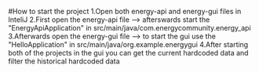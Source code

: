 #How to start the project
1.Open both energy-api and energy-gui files in InteliJ
2.First open the energy-api file --> afterswards start the "EnergyApiApplication" in src/main/java/com.energycommunity.energy_api
3.Afterwards open the energy-gui file --> to start the gui use the "HelloApplication" in src/main/java/org.example.energygui
4.After starting both of the projects in the gui you can get the current hardcoded data and filter the historical hardcoded data
